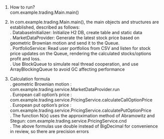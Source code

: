 1. How to run?  
   com.example.trading.Main.main()  

2. In com.example.trading.Main.main(), the main objects and structures are established, described as follows:  
   . DatabaseInitializer: Initialize H2 DB, create table and static data  
   . MarketDataProvider: Generate the latest stock price based on geometric Brownian motion and send it to the Queue.  
   . PortfolioService: Read user portfolios from CSV and listen for stock price updates on the Queue, rendering the calculated stocks/options profit and loss.  
   . Use BlockQueue to simulate real thread cooperation, and use ArrayBlockingQueue to avoid GC affecting performance  
  
3. Calculation formula  
   . geometric Brownian motion : com.example.trading.service.MarketDataProvider.run    
   . European call option’s price : com.example.trading.service.PricingService.calculateCallOptionPrice  
   . European put option’s price : com.example.trading.service.PricingService.calculatePutOptionPrice  
   . The function N(x) uses the approximation method of Abramowitz and Stegun: com.example.trading.service.PricingService.cnd  
   . The above formulas use double instead of BigDecimal for convenience in review, so there are precision errors  
